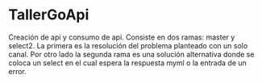 # TallerGoApi
Creación de api y consumo de api.
Consiste en dos ramas: master y select2. La primera es la resolución del problema planteado con un solo canal. 
Por otro lado la segunda rama es una solución alternativa donde se coloca un select en el cual espera la respuesta myml o la entrada de un error.
